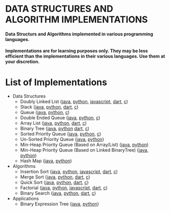 # DATA STRUCTURES AND ALGORITHM IMPLEMENTATIONS

#### Data Structurs and Algorithms implemented in various programming languages.
#### Implementations are for learning purposes only. They may be less efficient than the implementations in their various languages. Use them at your discretion.

# List of Implementations
- Data Structures
  - Doubly Linked List ([java](LinkedList/java/src/doubly/DoublyLinkedList.java), [python](LinkedList/python/doubly_linked_list.py), [javascript](LinkedList/js/DoublyLinkedList.js), [dart](LinkedList/dart/bin/doubly_linked_list.dart), [c](LinkedList/c/doubly_linked_list.c))
  - Stack ([java](Stack/java/src/Stack.java), [python](Stack/python/stack.py), [dart](Stack/dart/bin/stack.dart), [c](Stack/c/stack.c))
  - Queue ([java](LinkedQueue/java/src/Queue.java), [python](LinkedQueue/python/queue.py), [c](LinkedQueue/c/queue.c))
  - Double Ended Queue ([java](DoubleEndedQueue/java/src/Deque.java), [python](DoubleEndedQueue/python/double_ended_queue.py), [c](DoubleEndedQueue/c/double_ended_queue.c))
  - Array List ([java](ArrayList/java/src/ArrayList.java), [python](ArrayList/python/array_list.py), [dart](ArrayList/dart/bin/array_list.dart), [c](ArrayList/c/array_list.c))
  - Binary Tree ([java](BinaryTree/java/src/BinaryTree.java), [python](BinaryTree/python/binary_tree.py) [dart](BinaryTree/dart/bin/binary_tree.dart), [c](BinaryTree/c/binary_tree.c))
  - Sorted Priority Queue ([java](PriorityQueue/java/src/arraybased/SortedPriorityQueue.java), [python](PriorityQueue/python/sorted_priority_queue.py), [c](PriorityQueue/c/sorted_priority_queue.c))
  - Un-Sorted Priority Queue ([java](PriorityQueue/java/src/arraybased/UnSortedPriorityQueue.java), [python](PriorityQueue/python/unsorted_priority_queue.py))
  - Min-Heap Priority Queue (Based on Array/List) ([java](PriorityQueue/java/src/arraybased/MinHeapPriorityQueue.java), [python](PriorityQueue/python/min_heap_priority_queue.py))
  - Min-Heap Priority Queue (Based on Linked BinaryTree) ([java](PriorityQueue/java/src/linkedbased/PriorityQueue.java), [python](PriorityQueue/python/linked_min_heap_priority_queue.py))
  - Hash Map ([java](HashMap/java/src/HashMap.java), [python](HashMap/python/hashmap.py))
- Algorithms
  - Insertion Sort ([java](InsertionSort/java/src/InsertionSort.java), [python](InsertionSort/python/insertion_sort.py), [javascript](InsertionSort/js/insertionSort.js), [dart](InsertionSort/dart/bin/insertion_sort.dart), [c](InsertionSort/c/insertion_sort.c))
  - Merge Sort ([java](MergeSort/java/src/MergeSort.java), [python](MergeSort/python/merge_sort.py), [dart](MergeSort/dart/bin/merge_sort.dart), [c](MergeSort/c/merge_sort.c))
  - Quick Sort ([java](QuickSort/java/src/QuickSort.java), [python](QuickSort/python/quick_sort.py), [dart](QuickSort/dart/bin/quick_sort.dart), [c](QuickSort/c/quick_sort.c))
  - Factorial ([java](Factorial/java/src/Factorial.java), [python](Factorial/python/factorial.py), [javascript](Factorial/js/factorial.js), [dart](Factorial/dart/bin/factorial.dart), [c](Factorial/c/factorial.c))
  - Binary Search ([java](BinarySearch/java/src/BinarySearch.java), [python](BinarySearch/python/binary_search.py), [dart](BinarySearch/dart/bin/binary_search.dart), [c](BinarySearch/c/binary_search.c))
- Applications
  - Binary Expression Tree ([java](BinaryExpressionTree/java/src/BinaryExpressionTree.java), [python](BinaryExpressionTree/python/binary_expression_tree.py))
